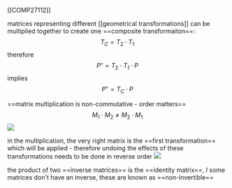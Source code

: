 [[COMP27112]]

matrices representing different [[geometrical transformations]] can be multiplied together to create one ==composite transformaiton==:
$$T_C = T_2 \cdot T_1$$
therefore
$$P'' = T_2 \cdot T_1 \cdot P$$
implies
$$P'' = T_C \cdot P$$

==matrix multiplication is non-commutative - order matters==
$$M_1 \cdot M_2 \neq M_2 \cdot M_1$$
![](https://i.imgur.com/3DV5gpY.png)


in the multiplication, the very right matrix is the ==first transformation== which will be applied - therefore undoing the effects of these transformations needs to be done in reverse order
![](https://i.imgur.com/XcMcpUj.png)


the product of two ==inverse matrices== is the ==identity matrix==, $I$
some matrices don't have an inverse, these are known as ==non-invertible==